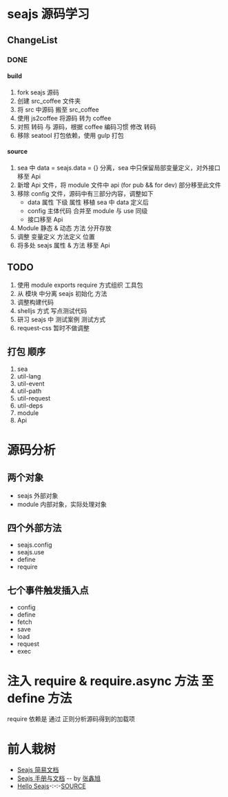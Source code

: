 # seajs 源码学习

## ChangeList

### DONE

#### build

1. fork seajs 源码
1. 创建 src_coffee 文件夹
1. 将 src 中源码 搬至 src_coffee
1. 使用 js2coffee 将源码 转为 coffee
1. 对照 转码 与 源码，根据 coffee 编码习惯 修改 转码
1. 移除 seatool 打包依赖，使用 gulp 打包

#### source

1. sea 中 data = seajs.data = {} 分离，sea 中只保留局部变量定义，对外接口移至 Api
1. 新增 Api 文件，将 module 文件中 api (for pub && for dev) 部分移至此文件
1. 移除 config 文件，源码中有三部分内容，调整如下
    * data 属性 下级 属性 移植 sea 中 data 定义后
    * config 主体代码 合并至 module 与 use 同级
    * 接口移至 Api
1. Module 静态 & 动态 方法 分开存放
1. 调整 变量定义 方法定义 位置
1. 将多处 seajs 属性 & 方法 移至 Api

## TODO

1. 使用 module exports require 方式组织 工具包
1. 从 模块 中分离 seajs 初始化 方法
1. 调整构建代码
1. shelljs 方式 写点测试代码
1. 研习 seajs 中 测试案例 测试方式
1. request-css 暂时不做调整

## 打包 顺序

1. sea
1. util-lang
1. util-event
1. util-path
1. util-request
1. util-deps
1. module
1. Api

# 源码分析

## 两个对象

* seajs 外部对象
* module 内部对象，实际处理对象

## 四个外部方法

* seajs.config
* seajs.use
* define
* require

## 七个事件触发插入点

* config
* define
* fetch
* save
* load
* request
* exec

# 注入 require & require.async 方法 至 define 方法

require 依赖是 通过 正则分析源码得到的加载项

# 前人栽树

* [Seajs 简易文档](http://yslove.net/seajs/)
* [Seajs 手册与文档](http://www.zhangxinxu.com/sp/seajs/docs/zh-cn/configuration.html) -- by [张鑫旭](http://www.zhangxinxu.com/wordpress/)
* [Hello Seajs](http://island205.github.io/HelloSea.js/)-:-:-[SOURCE](https://github.com/island205/HelloSea.js)
